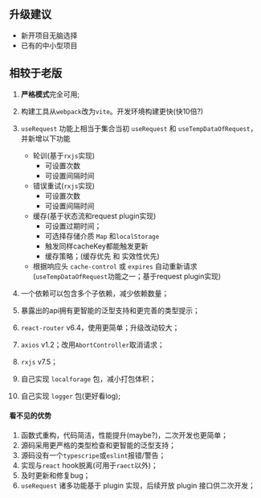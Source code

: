## 升级建议

* 新开项目无脑选择
* 已有的中小型项目

## 相较于老版

1. **严格模式**完全可用;
2. 构建工具从`webpack`改为`vite`。开发环境构建更快(快10倍?)
3. `useRequest` 功能上相当于集合当初 `useRequest` 和 `useTempDataOfRequest`，并新增以下功能
   * 轮训(基于`rxjs`实现)
     - 可设置次数
     - 可设置间隔时间
   * 错误重试(`rxjs`实现)
     - 可设置次数
     - 可设置间隔时间
   * 缓存(基于状态流和request plugin实现)
     - 可设置过期时间；
     - 可选择存储介质 `Map` 和`localStorage`
     - 触发同样cacheKey都能触发更新
     - 缓存策略；(缓存优先 和 实效性优先)
   * 根据响应头 `cache-control` 或 `expires` 自动重新请求(`useTempDataOfRequest`功能之一；基于request plugin实现)
     
4. 一个依赖可以包含多个子依赖，减少依赖数量；
5. 暴露出的api拥有更智能的泛型支持和更完善的类型提示；
6. `react-router` v6.4，使用更简单；升级改动较大；
7. `axios` v1.2；改用`AbortController`取消请求；
8. `rxjs` v7.5；
9. 自己实现 `localforage` 包，减小打包体积；
10. 自己实现 `logger` 包(更好看log);

#### 看不见的优势

1. 函数式重构，代码简洁，性能提升(maybe?)，二次开发也更简单；
2. 源码采用更严格的类型检查和更智能的泛型支持；
3. 源码没有一个`typescripe`或`eslint`报错/警告；
4. 实现与`react` hook脱离(可用于`raect`以外)；
5. 及时更新和修复bug；
5. `useRequest` 诸多功能基于 plugin 实现，后续开放 plugin 接口供二次开发；
